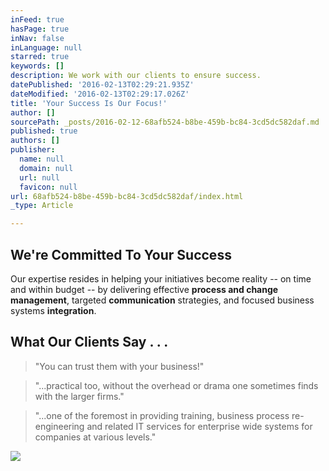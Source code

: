 ```yaml
---
inFeed: true
hasPage: true
inNav: false
inLanguage: null
starred: true
keywords: []
description: We work with our clients to ensure success.
datePublished: '2016-02-13T02:29:21.935Z'
dateModified: '2016-02-13T02:29:17.026Z'
title: 'Your Success Is Our Focus!'
author: []
sourcePath: _posts/2016-02-12-68afb524-b8be-459b-bc84-3cd5dc582daf.md
published: true
authors: []
publisher:
  name: null
  domain: null
  url: null
  favicon: null
url: 68afb524-b8be-459b-bc84-3cd5dc582daf/index.html
_type: Article

---
```

## We're Committed To Your Success

Our expertise resides in helping your initiatives become reality -- on time and within budget -- by delivering effective **process and change management**, targeted **communication** strategies, and focused business systems **integration**.

## What Our Clients Say . . .

> "You can trust them with your business!" 

> "...practical too, without the overhead or drama one sometimes finds with the larger firms."

> "...one of the foremost in providing training, business process re-engineering and related IT services for enterprise wide systems for companies at various levels."

![](https://the-grid-user-content.s3-us-west-2.amazonaws.com/4b7a6cbc-bf10-4bf3-b9f3-98d9046639a3.jpg)